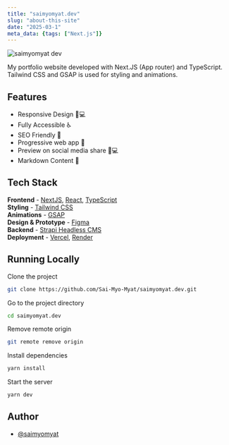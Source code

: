 ```yaml
---
title: "saimyomyat.dev"
slug: "about-this-site"
date: "2025-03-1"
meta_data: {tags: ["Next.js"]}
---
```


![saimyomyat dev](/saimyomyat-og.jpg)


My portfolio website developed with Next.JS (App router) and TypeScript. Tailwind CSS and GSAP is used for styling and animations.

## Features

- Responsive Design 📱💻
- Fully Accessible ♿️
- SEO Friendly 🔎
- Progressive web app 📱
- Preview on social media share 📱💻
- Markdown Content 📰

## Tech Stack

**Frontend** - [NextJS](https://nextjs.org/), [React](https://reactjs.org/), [TypeScript](https://www.typescriptlang.org/)  
**Styling** - [Tailwind CSS](https://tailwindcss.com/)  
**Animations** - [GSAP](https://greensock.com/)  
**Design & Prototype** - [Figma](https://figma.com/)  
**Backend** - [Strapi Headless CMS](https://strapi.io/)  
**Deployment** - [Vercel](https://vercel.com/), [Render](https://render.com/)

## Running Locally

Clone the project

```bash
git clone https://github.com/Sai-Myo-Myat/saimyomyat.dev.git
```

Go to the project directory

```bash
cd saimyomyat.dev
```

Remove remote origin

```bash
git remote remove origin
```

Install dependencies

```bash
yarn install
```

Start the server

```bash
yarn dev
```

## Author

- [@saimyomyat](https://saimyomyat.dev)
